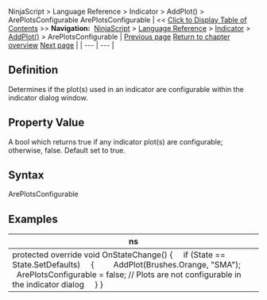 ﻿
NinjaScript > Language Reference > Indicator > AddPlot() > ArePlotsConfigurable
ArePlotsConfigurable
| << [Click to Display Table of Contents](areplotsconfigurable.md) >> **Navigation:**     [NinjaScript](ninjascript-1.md) > [Language Reference](language_reference_wip-1.md) > [Indicator](indicator-1.md) > [AddPlot()](addplot-1.md) > ArePlotsConfigurable | [Previous page](addplot-1.md) [Return to chapter overview](addplot-1.md) [Next page](displacement-1.md) |
| --- | --- |
## Definition
Determines if the plot(s) used in an indicator are configurable within the indicator dialog window.
 
## Property Value
A bool which returns true if any indicator plot(s) are configurable; otherwise, false. Default set to true.
 
## Syntax
ArePlotsConfigurable
 
## Examples
| ns |
| --- |
| protected override void OnStateChange() {      if (State == State.SetDefaults)      {          AddPlot(Brushes.Orange, "SMA");          ArePlotsConfigurable = false; // Plots are not configurable in the indicator dialog      } } |

